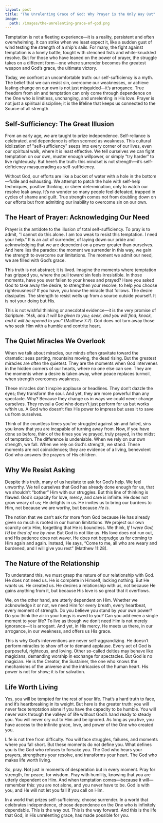 ```yaml
---
layout: post
title: "The Unrelenting Grace of God: Why Prayer is the Only Way Out"
image:
  path: /images/the-unrelenting-grace-of-god.png
---
```


Temptation is not a fleeting experience—it is a reality, persistent and often overwhelming. It can strike when we least expect it, like a sudden gust of wind testing the strength of a ship's sails. For many, the fight against temptation is a lonely battle, fought with clenched fists and white-knuckled resolve. But for those who have leaned on the power of prayer, the struggle takes on a different form—one where surrender becomes the greatest weapon and God’s grace, the ultimate victory.

Today, we confront an uncomfortable truth: our self-sufficiency is a myth. The belief that we can resist sin, overcome our weaknesses, or achieve lasting change on our own is not just misguided—it’s arrogance. True freedom from sin and temptation can only come through dependence on the One who is limitless, unchanging, and unrelenting in His love. Prayer is not just a spiritual discipline; it is the lifeline that keeps us connected to the Source of all strength.

## Self-Sufficiency: The Great Illusion

From an early age, we are taught to prize independence. Self-reliance is celebrated, and dependence is often scorned as weakness. This cultural idolization of "self-sufficiency" seeps into every corner of our lives, even our spiritual walk, where it is least effective. We tell ourselves we can fight temptation on our own, muster enough willpower, or simply "try harder" to live righteously. But here’s the truth: this mindset is not strength—it’s self-deficiency masquerading as self-sufficiency.

Without God, our efforts are like a bucket of water with a hole in the bottom—futile and exhausting. We attempt to patch the hole with self-help techniques, positive thinking, or sheer determination, only to watch our resolve leak away. It’s no wonder so many people feel defeated, trapped in cycles of shame and guilt. True strength comes not from doubling down on our efforts but from admitting our inability to overcome sin on our own.

## The Heart of Prayer: Acknowledging Our Need

Prayer is the antidote to the illusion of total self-sufficiency. To pray is to admit, “I cannot do this alone. I am too weak to resist this temptation. I need your help.” It is an act of surrender, of laying down our pride and acknowledging that we are dependent on a power greater than ourselves. And here lies the paradox: the moment we surrender in this way, we gain the strength to overcome our limitations. The moment we admit our need, we are filled with God’s grace.

This truth is not abstract; it is lived. Imagine the moments where temptation has gripped you, where the pull toward sin feels irresistible. In those moments, have you ever fallen to your knees and prayed? Have you asked God to take away the desire, to strengthen your resolve, to help you choose righteousness? If you have, you know the miracle that follows. The desire dissipates. The strength to resist wells up from a source outside yourself. It is not your doing but His.

This is not wishful thinking or anecdotal evidence—it is the very promise of Scripture. *“Ask, and it will be given to you; seek, and you will find; knock, and it will be opened to you”* (Matthew 7:7). God does not turn away those who seek Him with a humble and contrite heart.

## The Quiet Miracles We Overlook

When we talk about miracles, our minds often gravitate toward the dramatic: seas parting, mountains moving, the dead rising. But the greatest miracles are often the quietest. They are the moments when God intervenes in the hidden corners of our hearts, where no one else can see. They are the moments when a desire is taken away, when peace replaces turmoil, when strength overcomes weakness.

These miracles don’t inspire applause or headlines. They don’t dazzle the eyes; they transform the soul. And yet, they are more powerful than any spectacle. Why? Because they change us in ways we could never change ourselves. They reveal a God who doesn’t just perform for us but works *within* us. A God who doesn’t flex His power to impress but uses it to save us from ourselves.

Think of the countless times you’ve struggled against sin and failed, sins you know that you are incapable of turning away from. Now, if you have done so before, think of the times you’ve prayed, truly prayed, in the midst of temptation. The difference is undeniable. When we rely on our own strength, we fall. When we rely on God's strength, we stand. These moments are not coincidences; they are evidence of a living, benevolent God who answers the prayers of His children.

## Why We Resist Asking

Despite this truth, many of us hesitate to ask for God’s help. We feel unworthy. We tell ourselves that God has already done enough for us, that we shouldn’t “bother” Him with our struggles. But this line of thinking is flawed. God’s capacity for love, mercy, and care is infinite. He does not grow weary of us; He delights in us. He invites us to bring our burdens to Him, not because we are worthy, but because *He is*.

The notion that we can’t ask for more from God because He has already given so much is rooted in our human limitations. We project our own scarcity onto Him, forgetting that He is boundless. We think, *If I were God, I’d be tired of me by now.* But God is not like us. His love does not run out, and His patience does not waver. He does not begrudge us for coming to Him again and again. Instead, He says, “Come to me, all who are weary and burdened, and I will give you rest” (Matthew 11:28).

## The Nature of the Relationship

To understand this, we must grasp the nature of our relationship with God. He does not need us. He is complete in Himself, lacking nothing. But He *wants* us. He created us. He desires a relationship with us, not because He gains anything from it, but because His love is so great that it overflows.

We, on the other hand, are utterly dependent on Him. Whether we acknowledge it or not, we need Him for every breath, every heartbeat, every moment of strength. Do you believe you stand by your own power? Do you think the air in your lungs is owed to you? Can you add even a single moment to your life? To live as though we don’t need Him is not merely ignorance—it is arrogant. And yet, in His mercy, He meets us there, in our arrogance, in our weakness, and offers us His grace.

This is why God’s interventions are never self-aggrandizing. He doesn’t perform miracles to show off or to demand applause. Every act of God is purposeful, righteous, and loving. Other so-called deities may behave like magicians, demanding worship in exchange for spectacles. But God is no magician. He is the Creator, the Sustainer, the one who knows the mechanisms of the universe and the intricacies of the human heart. His power is not for show; it is for salvation.

## Life Worth Living

Yes, you will be tempted for the rest of your life. That’s a hard truth to face, and it’s heartbreaking in its weight. But here is the greater truth: you will never face temptation alone if you have the capacity to be humble. You will never walk through the valleys of life without God’s hand ready to steady you. You will never cry out to Him and be ignored. As long as you live, you have access to the infinite grace, love, and power of the One who created you.

Life is not free from difficulty. You will face struggles, failures, and moments where you fall short. But these moments do not define you. What defines you is the God who refuses to forsake you. The God who hears your prayers, strengthens your resolve, and transforms your heart. The God who makes life worth living.

So, pray. Not just in moments of desperation but in every moment. Pray for strength, for peace, for wisdom. Pray with humility, knowing that you are utterly dependent on Him. And when temptation comes—because it will—remember this: you are not alone, and you never have to be. God is with you, and He will not let you fall if you call on Him.

In a world that prizes self-sufficiency, choose surrender. In a world that celebrates independence, choose dependence on the One who is infinitely dependable. This is the way out. This is the way forward. And this is the life that God, in His unrelenting grace, has made possible for you.

